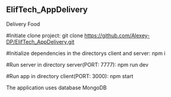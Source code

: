 ## ElifTech_AppDelivery
Delivery Food

#Initiate clone project: git clone https://github.com/Alexey-DP/ElifTech_AppDelivery.git

#Initialize dependencies in the directorys client and server: npm i

#Run server in directory server(PORT: 7777): npm run dev

#Run app in directory client(PORT: 3000): npm start

The application uses database MongoDB
